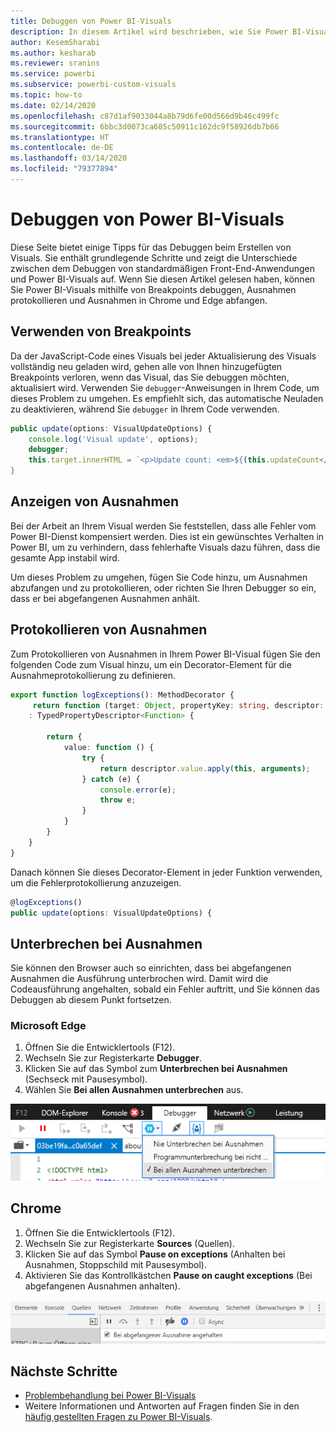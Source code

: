 ```yaml
---
title: Debuggen von Power BI-Visuals
description: In diesem Artikel wird beschrieben, wie Sie Power BI-Visuals debuggen.
author: KesemSharabi
ms.author: kesharab
ms.reviewer: sranins
ms.service: powerbi
ms.subservice: powerbi-custom-visuals
ms.topic: how-to
ms.date: 02/14/2020
ms.openlocfilehash: c87d1af9033044a8b79d6fe00d566d9b46c499fc
ms.sourcegitcommit: 6bbc3d0073ca605c50911c162dc9f58926db7b66
ms.translationtype: HT
ms.contentlocale: de-DE
ms.lasthandoff: 03/14/2020
ms.locfileid: "79377894"
---
```

# <a name="how-to-debug-power-bi-visuals"></a>Debuggen von Power BI-Visuals

Diese Seite bietet einige Tipps für das Debuggen beim Erstellen von Visuals. Sie enthält grundlegende Schritte und zeigt die Unterschiede zwischen dem Debuggen von standardmäßigen Front-End-Anwendungen und Power BI-Visuals auf.
Wenn Sie diesen Artikel gelesen haben, können Sie Power BI-Visuals mithilfe von Breakpoints debuggen, Ausnahmen protokollieren und Ausnahmen in Chrome und Edge abfangen.

## <a name="using-breakpoints"></a>Verwenden von Breakpoints

Da der JavaScript-Code eines Visuals bei jeder Aktualisierung des Visuals vollständig neu geladen wird, gehen alle von Ihnen hinzugefügten Breakpoints verloren, wenn das Visual, das Sie debuggen möchten, aktualisiert wird. Verwenden Sie `debugger`-Anweisungen in Ihrem Code, um dieses Problem zu umgehen. Es empfiehlt sich, das automatische Neuladen zu deaktivieren, während Sie `debugger` in Ihrem Code verwenden.

```typescript
public update(options: VisualUpdateOptions) {
    console.log('Visual update', options);
    debugger;
    this.target.innerHTML = `<p>Update count: <em>${(this.updateCount</em></p>`;
}
```


## <a name="showing-exceptions"></a>Anzeigen von Ausnahmen

Bei der Arbeit an Ihrem Visual werden Sie feststellen, dass alle Fehler vom Power BI-Dienst kompensiert werden. Dies ist ein gewünschtes Verhalten in Power BI, um zu verhindern, dass fehlerhafte Visuals dazu führen, dass die gesamte App instabil wird.

Um dieses Problem zu umgehen, fügen Sie Code hinzu, um Ausnahmen abzufangen und zu protokollieren, oder richten Sie Ihren Debugger so ein, dass er bei abgefangenen Ausnahmen anhält.


## <a name="log-exceptions"></a>Protokollieren von Ausnahmen

Zum Protokollieren von Ausnahmen in Ihrem Power BI-Visual fügen Sie den folgenden Code zum Visual hinzu, um ein Decorator-Element für die Ausnahmeprotokollierung zu definieren.

```typescript
export function logExceptions(): MethodDecorator {
     return function (target: Object, propertyKey: string, descriptor: TypedPropertyDescriptor<Function>)
    : TypedPropertyDescriptor<Function> {
            
        return {
            value: function () {
                try {
                    return descriptor.value.apply(this, arguments);
                } catch (e) {
                    console.error(e);
                    throw e;
                }
            }
        }
    }
}
```
Danach können Sie dieses Decorator-Element in jeder Funktion verwenden, um die Fehlerprotokollierung anzuzeigen.

```typescript
@logExceptions()
public update(options: VisualUpdateOptions) {
```

## <a name="break-on-exceptions"></a>Unterbrechen bei Ausnahmen

Sie können den Browser auch so einrichten, dass bei abgefangenen Ausnahmen die Ausführung unterbrochen wird. Damit wird die Codeausführung angehalten, sobald ein Fehler auftritt, und Sie können das Debuggen ab diesem Punkt fortsetzen.

### <a name="edge"></a>Microsoft Edge

1. Öffnen Sie die Entwicklertools (F12).
2. Wechseln Sie zur Registerkarte **Debugger**.
3. Klicken Sie auf das Symbol zum **Unterbrechen bei Ausnahmen** (Sechseck mit Pausesymbol).
4. Wählen Sie **Bei allen Ausnahmen unterbrechen** aus.

![Datenrollenfelder](media/visuals-how-to-debug/how-to-debug-edge.png)

## <a name="chrome"></a>Chrome

1. Öffnen Sie die Entwicklertools (F12).
2. Wechseln Sie zur Registerkarte **Sources** (Quellen).
3. Klicken Sie auf das Symbol **Pause on exceptions** (Anhalten bei Ausnahmen, Stoppschild mit Pausesymbol).
4. Aktivieren Sie das Kontrollkästchen **Pause on caught exceptions** (Bei abgefangenen Ausnahmen anhalten).

![Datenrollenfelder](media/visuals-how-to-debug/how-to-debug-chrome.png)

## <a name="next-steps"></a>Nächste Schritte
* [Problembehandlung bei Power BI-Visuals](power-bi-custom-visuals-troubleshoot.md)
* Weitere Informationen und Antworten auf Fragen finden Sie in den [häufig gestellten Fragen zu Power BI-Visuals](power-bi-custom-visuals-faq.md#organizational-power-bi-visuals).
